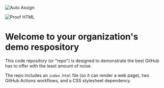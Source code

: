 ![Auto Assign](https://github.com/pepatosoftware/demo-repository/actions/workflows/auto-assign.yml/badge.svg)

![Proof HTML](https://github.com/pepatosoftware/demo-repository/actions/workflows/proof-html.yml/badge.svg)

# Welcome to your organization's demo respository
This code repository (or "repo") is designed to demonstrate the best GitHub has to offer with the least amount of noise.

The repo includes an `index.html` file (so it can render a web page), two GitHub Actions workflows, and a CSS stylesheet dependency.
